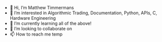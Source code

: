 - 👋 Hi, I’m Matthew Timmermans
- 👀 I’m interested in Algorithmic Trading, Documentation, Python, APIs, C, Hardware Engineering
- 🌱 I’m currently learning all of the above!
- 💞️ I’m looking to collaborate on 
- 📫 How to reach me temp

<!---
mgtimmermans/mgtimmermans is a ✨ special ✨ repository because its `README.md` (this file) appears on your GitHub profile.
You can click the Preview link to take a look at your changes.
--->
